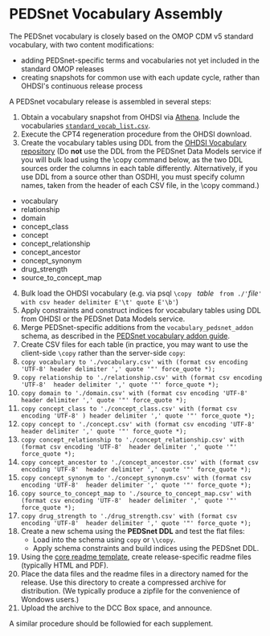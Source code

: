 # PEDSnet Vocabulary Assembly

The PEDSnet vocabulary is closely based on the OMOP CDM v5 standard vocabulary, with two content modifications:

* adding PEDSnet-specific terms and vocabularies not yet included in the standard OMOP releases
* creating snapshots for common use with each update cycle, rather than OHDSI's continuous release process

A PEDSnet vocabulary release is assembled in several steps:

1. Obtain a vocabulary snapshot from OHDSI via [Athena](http://www.ohdsi.org/web/athena).   Include the vocabularies [`standard_vocab_list.csv`](./standard_vocab_list.csv).
2. Execute the CPT4 regeneration procedure from the OHDSI download.
3. Create the vocabulary tables using DDL from the [OHDSI Vocabulary  repository](https://github.com/OHDSI/CommonDataModel) (Do **not** use the DDL from the PEDSnet Data Models service if you will bulk load using the \copy command below, as the two DDL sources order the columns in each table differently.  Alternatively, if you use DDL from a source other than OSDHI, you must specify column names, taken from the header of each CSV file, in the \copy command.)
  * vocabulary
  * relationship
  * domain
  * concept_class
  * concept
  * concept_relationship
  * concept_ancestor
  * concept_synonym
  * drug_strength
  * source\_to\_concept_map
4. Bulk load the OHDSI vocabulary (e.g. via psql `\copy ` _table_ ` from ./'`_file_`' with csv header delimiter E'\t' quote E'\b'`)
5. Apply constraints and construct indices for vocabulary tables using DDL from OHDSI or the PEDSnet Data Models service.
6. Merge PEDSnet-specific additions from the `vocabulary_pedsnet_addon` schema, as described in the [PEDSnet vocabulary addon guide](./PEDSnet_vocabulary_addons.md).
7. Create CSV files for each table (in practice, you may want to use the client-side `\copy` rather than the server-side `copy`:
  1. `copy vocabulary to './vocabulary.csv' with (format csv encoding 'UTF-8' header delimiter ',' quote '"' force_quote *);`
  2. `copy relationship to './relationship.csv' with (format csv encoding 'UTF-8'  header delimiter ',' quote '"' force_quote *);`
  3. `copy domain to './domain.csv' with (format csv encoding 'UTF-8'  header delimiter ',' quote '"' force_quote *);`
  4. `copy concept_class to './concept_class.csv' with (format csv encoding 'UTF-8' ) header delimiter ',' quote '"' force_quote *);`
  5. `copy concept to './concept.csv' with (format csv encoding 'UTF-8'  header delimiter ',' quote '"' force_quote *);`
  6. `copy concept_relationship to './concept_relationship.csv' with (format csv encoding 'UTF-8'  header delimiter ',' quote '"' force_quote *);`
  7. `copy concept_ancestor to './concept_ancestor.csv' with (format csv encoding 'UTF-8'  header delimiter ',' quote '"' force_quote *);`
  8. `copy concept_synonym to './concept_synonym.csv' with (format csv encoding 'UTF-8'  header delimiter ',' quote '"' force_quote *);`
  9. `copy source_to_concept_map to './source_to_concept_map.csv' with (format csv encoding 'UTF-8'  header delimiter ',' quote '"' force_quote *);`
  10. `copy drug_strength to './drug_strength.csv' with (format csv encoding 'UTF-8'  header delimiter ',' quote '"' force_quote *);`
8. Create a new schema using the **PEDSnet DDL** and test the flat files:
   *  Load into the schema using `copy` or `\\copy`.
   *  Apply schema constraints and build indices using the PEDSnet DDL.
8. Using the [core readme template](./core_release_readme_template.md), create release-specific readme files (typically HTML and PDF).
9. Place the data files and the readme files in a directory named for the release.  Use this directory to create a compressed archive for distribution. (We typically produce a zipfile for the convenience of Wondows users.)
10. Upload the archive to the DCC Box space, and announce.

A similar procedure should be followied for each supplement.
